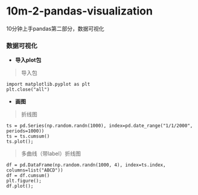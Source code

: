 # 10m-2-pandas-visualization
10分钟上手pandas第二部分，数据可视化

### 数据可视化

- **导入plot包**
> 导入包
``` 
import matplotlib.pyplot as plt
plt.close("all")
```

- **画图**
> 折线图
```
ts = pd.Series(np.random.randn(1000), index=pd.date_range("1/1/2000", periods=1000))
ts = ts.cumsum()
ts.plot();
```

> 多曲线（带label）折线图
```
df = pd.DataFrame(np.random.randn(1000, 4), index=ts.index, columns=list("ABCD"))
df = df.cumsum() 
plt.figure();
df.plot(); 
```
 
 
 
